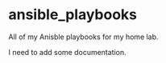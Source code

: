 # ansible_playbooks
 All of my Anisble playbooks for my home lab.

 I need to add some documentation. 
